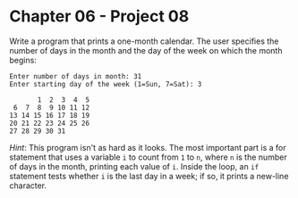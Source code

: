 # Chapter 06 - Project 08

Write a program that prints a one-month calendar.  The user specifies the number
of days in the month and the day of the week on which the month begins:

```
Enter number of days in month: 31
Enter starting day of the week (1=Sun, 7=Sat): 3

       1  2  3  4  5
 6  7  8  9 10 11 12
13 14 15 16 17 18 19
20 21 22 23 24 25 26
27 28 29 30 31
```

_Hint_: This program isn't as hard as it looks.  The most important part is a
for statement that uses a variable `i` to count from `1` to `n`, where `n` is
the number of days in the month, printing each value of `i`.  Inside the loop,
an `if` statement tests whether `i` is the last day in a week; if so, it prints
a new-line character.
